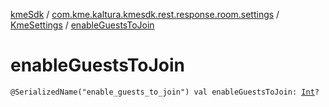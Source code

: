 [kmeSdk](../../index.md) / [com.kme.kaltura.kmesdk.rest.response.room.settings](../index.md) / [KmeSettings](index.md) / [enableGuestsToJoin](./enable-guests-to-join.md)

# enableGuestsToJoin

`@SerializedName("enable_guests_to_join") val enableGuestsToJoin: `[`Int`](https://kotlinlang.org/api/latest/jvm/stdlib/kotlin/-int/index.html)`?`